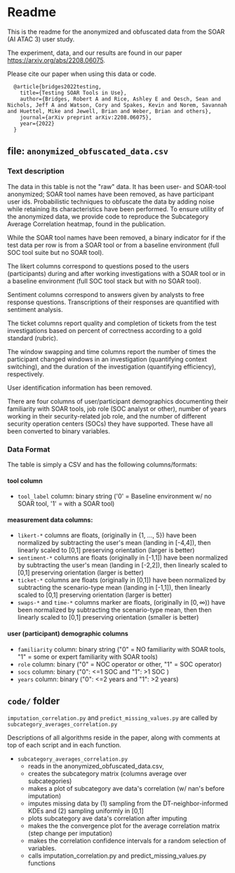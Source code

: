 # Readme
This is the readme for the anonymized and obfuscated data from the SOAR (AI ATAC 3) user study.

The experiment, data, and our results are found in our paper https://arxiv.org/abs/2208.06075. 

Please cite our paper when using this data or code.

```
  @article{bridges2022testing,
    title={Testing SOAR Tools in Use},
    author={Bridges, Robert A and Rice, Ashley E and Oesch, Sean and Nichols, Jeff A and Watson, Cory and Spakes, Kevin and Norem, Savannah and Huettel, Mike and Jewell, Brian and Weber, Brian and others},
    journal={arXiv preprint arXiv:2208.06075},
    year={2022}
  }
```


## file: `anonymized_obfuscated_data.csv`

### Text description
The data in this table is not the "raw" data. It has been user- and SOAR-tool anonymized; SOAR tool names have been removed, as have participant user ids. Probabilistic techniques to obfuscate the data by adding noise while retaining its characteristics have been performed. To ensure utility of the anonymized data, we provide code to reproduce the Subcategory Average Correlation heatmap, found in the publication.

While the SOAR tool names have been removed,  a binary indicator for if the test data per row is from a SOAR tool or from a baseline environment (full SOC tool suite but no SOAR tool).

The likert columns correspond to questions posed to the users (participants) during and after working investigations with a SOAR tool or in a baseline environment (full SOC tool stack but with no SOAR tool).

Sentiment columns correspond to answers given by analysts to free response questions. Transcriptions of their responses are quantified with sentiment analysis.

The ticket columns report quality and completion of tickets from the test investigations based on percent of correctness according to a gold standard (rubric).

The window swapping and time columns report the number of times the participant changed windows in an investigation (quantifying context switching), and the duration of the investigation (quantifying efficiency), respectively.

User identification information has been removed.

There are four columns of user/participant demographics documenting their familiarity with SOAR tools, job role (SOC analyst or other), number of years working in their security-related job role, and the number of different security operation centers (SOCs) they have supported. These have all been converted to binary variables.


### Data Format
The table is simply a CSV and has the following columns/formats:

#### tool column
- `tool_label` column: binary string ('0' = Baseline environment w/ no SOAR tool, '1' = with a SOAR tool)

#### measurement data columns:
- `likert-*` columns are floats, (originally in {1, ..., 5}) have been normalized by subtracting the user's mean (landing in [-4,4]), then linearly scaled to [0,1] preserving orientation (larger is better)
- `sentiment-*` columns are floats (originally in [-1,1]) have been normalized by subtracting the user's mean (landing in [-2,2]), then linearly scaled to [0,1] preserving orientation (larger is better)
- `ticket-*` columns are floats (originally in [0,1]) have been normalized by subtracting the scenario-type mean (landing in [-1,1]), then linearly scaled to [0,1] preserving orientation (larger is better)
- `swaps-*` and `time-*` columns marker are floats, (originally in $[0, \infty)$) have been normalized by subtracting the scenario-type mean, then then linearly scaled to [0,1] preserving orientation (smaller is better)

#### user (participant) demographic columns
- `familiarity` column: binary string ("0" = NO familiarity with SOAR tools, "1" = some or expert familiarity with SOAR tools)
- `role` column: binary ("0" = NOC operator or other, "1" = SOC operator)
- `socs` column: binary ("0": <=1 SOC and "1": >1 SOC )
- `years` column: binary ("0": <=2 years and "1": >2 years)


## `code/` folder
`imputation_correlation.py` and `predict_missing_values.py` are called by `subcategory_averages_correlation.py`

Descriptions of all algorithms reside in the paper, along with comments at top of each script and in each function.

- `subcategory_averages_correlation.py`
    - reads in the anonymized_obfuscated_data.csv,
    - creates the subcategory matrix (columns average over subcategories)
    - makes a plot of subcategory ave data's correlation (w/ nan's before imputation)
    - imputes missing data by (1) sampling from the DT-neighbor-informed KDEs and (2) sampling uniformly in [0,1]
    - plots subcategory ave data's correlation after imputing
    - makes the the convergence plot for the average correlation matrix (step change per imputation)
    - makes the correlation confidence intervals for a random selection of variables.
    - calls imputation_correlation.py and predict_missing_values.py functions
